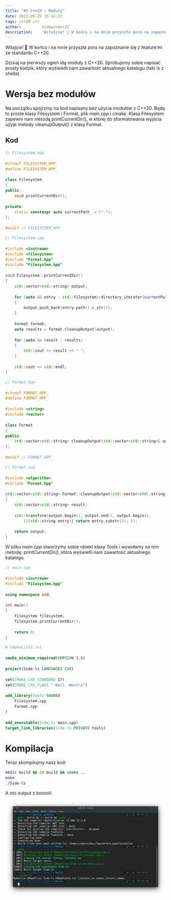 ```yaml
---
title: "#5 C++20 – Moduły"
date: 2023-09-29 15:43:27
tags: c++20 c++
author:         Sidewinder22
description:    "Witajcie! 🙂 W końcu i na mnie przyszła pora na zapoznanie się z feature’mi ze standardu C++20."
---
```



Witajcie! 🙂
W końcu i na mnie przyszła pora na zapoznanie się z feature’mi ze standardu C++20.

Dzisiaj na pierwszy ogień idą moduły z C++20. Spróbujemy sobie napisać prosty kodzik, który wyświetli nam zawartość aktualnego katalogu (taki ls z shella).

# Wersja bez modułów

Na początku spójrzmy na kod napisany bez użycia modułów z C++20. Będą to proste klasy Filesystem i Format, plik main.cpp i cmake.
Klasa Filesystem zapewni nam metodę printCurrentDir(), w której do sformatowania wyjścia użyje metody cleanupOutput() z klasy Format.

## Kod

```cpp
// Filesystem.hpp

#ifndef FILESYSTEM_HPP_
#define FILESYSTEM_HPP_

class Filesystem
{
public:
    void printCurrentDir();

private:
    static constexpr auto currentPath_ = (".");
};

#endif // FILESYSTEM_HPP_
```

```cpp
// Filesystem.cpp

#include <iostream>
#include <filesystem>
#include "Format.hpp"
#include "Filesystem.hpp"

void Filesystem::printCurrentDir()
{
    std::vector<std::string> output;
    
    for (auto && entry : std::filesystem::directory_iterator{currentPath_})
    {
        output.push_back(entry.path().c_str());
    }

    Format format;
    auto results = format.cleanupOutput(output);

    for (auto && result : results)
    {
        std::cout << result << " ";
    }

    std::cout << std::endl;
}
```

```cpp
// Format.hpp

#ifndef FORMAT_HPP_
#define FORMAT_HPP_

#include <string>
#include <vector>

class Format
{
public:
    std::vector<std::string> cleanupOutput(std::vector<std::string>& output);
};

#endif // FORMAT_HPP_
```

```cpp
// Format.cpp

#include <algorithm>
#include "Format.hpp"

std::vector<std::string> Format::cleanupOutput(std::vector<std::string>& output)
{
    std::vector<std::string> result;

    std::transform(output.begin(), output.end(), output.begin(),
        [](std::string entry){ return entry.substr(2); });

    return output;
}
```



W pliku <em>main.cpp</em> stworzymy sobie obiekt klasy Tools i wywołamy na nim metodę: <em>printCurrentDir()</em>, która wyświetli nam zawartość aktualnego katalogu.

```cpp
// main.cpp

#include <iostream>
#include "Filesystem.hpp"

using namespace std;

int main()
{
    Filesystem filesystem;
    filesystem.printCurrentDir();

    return 0;
}
```

```cmake
# CmakeLists.txt

cmake_minimum_required(VERSION 3.5)

project(Side-ls LANGUAGES CXX)

set(CMAKE_CXX_STANDARD 17)
set(CMAKE_CXX_FLAGS "-Wall -Wextra")

add_library(tools SHARED
    Filesystem.cpp
    Format.cpp
)

add_executable(Side-ls main.cpp)
target_link_libraries(Side-ls PRIVATE tools)

```

# Kompilacja

Teraz skompilujmy nasz kod:

```bash
mkdir build && cd build && cmake ..
make
./Side-ls
```

A oto output z konsoli:

![cpp_without_modules](/assets/images/cpp20_without_modules.png)
